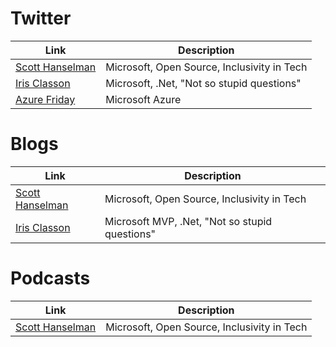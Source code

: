 # Twitter

Link | Description
---| ---
[Scott Hanselman](https://twitter.com/shanselman) | Microsoft, Open Source, Inclusivity in Tech
[Iris Classon](https://twitter.com/IrisClasson) | Microsoft, .Net, "Not so stupid questions"
[Azure Friday](https://twitter.com/azurefriday) | Microsoft Azure

# Blogs

Link | Description
--- | ---
[Scott Hanselman](https://www.hanselman.com/blog/) | Microsoft, Open Source, Inclusivity in Tech
[Iris Classon](http://irisclasson.com/) | Microsoft MVP, .Net, "Not so stupid questions"

# Podcasts

Link | Description
--- | ---
[Scott Hanselman](https://hanselminutes.com/) | Microsoft, Open Source, Inclusivity in Tech

